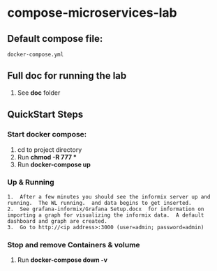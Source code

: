 # compose-microservices-lab

## Default compose file:
    docker-compose.yml

## Full doc for running the lab
1.  See __doc__ folder


## QuickStart Steps

### Start docker compose:
1.  cd to project directory 
2.  Run __chmod -R 777  *__
3.  Run __docker-compose up__


### Up & Running 
    1.  After a few minutes you should see the informix server up and running.  The WL running.  and data begins to get inserted.
    2.  See grafana-informix/Grafana Setup.docx  for information on importing a graph for visualizing the informix data.  A default dashboard and graph are created.
    3.  Go to http://<ip address>:3000 (user=admin; password=admin)

### Stop and remove Containers & volume
1. Run __docker-compose down -v__  


